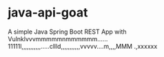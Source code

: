 # java-api-goat

A simple Java Spring Boot REST App with Vulnklvvvmmmmmnmmmmmm......
11111l,,,,,,,,,,,.....cllld,,,,,,,,,,,vvvvv....m,,,,MMM
.,xxxxxx

